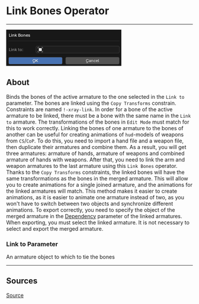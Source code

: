 # Link Bones Operator

___

![alt text](images/operator-link-bones.png)

## About

Binds the bones of the active armature to the one selected in the `Link to` parameter. The bones are linked using the `Copy Transforms` constrain. Constraints are named `!-xray-link`. In order for a bone of the active armature to be linked, there must be a bone with the same name in the `Link to` armature. The transformations of the bones in `Edit Mode` must match for this to work correctly. Linking the bones of one armature to the bones of another can be useful for creating animations of `hud`-models of weapons from `CS`/`CoP`. To do this, you need to import a hand file and a weapon file, then duplicate their armatures and combine them. As a result, you will get three armatures: armature of hands, armature of weapons and combined armature of hands with weapons. After that, you need to link the arm and weapon armatures to the last armature using this `Link Bones` operator. Thanks to the `Copy Transforms` constraints, the linked bones will have the same transformations as the bones in the merged armature. This will allow you to create animations for a single joined armature, and the animations for the linked armatures will match. This method makes it easier to create animations, as it is easier to animate one armature instead of two, as you won't have to switch between two objects and synchronize different animations. To export correctly, you need to specify the object of the merged armature in the [Dependency](../addon-panels/panel-object.md) parameter of the linked armatures. When exporting, you must select the linked armature. It is not necessary to select and export the merged armature.

### Link to Parameter

An armature object to which to tie the bones

___

## Sources

[Source](https://github.com/PavelBlend/blender-xray/wiki/Operator-Link-Unlink-Bones#%D0%9E%D0%BF%D0%B5%D1%80%D0%B0%D1%82%D0%BE%D1%80-link-bones)
